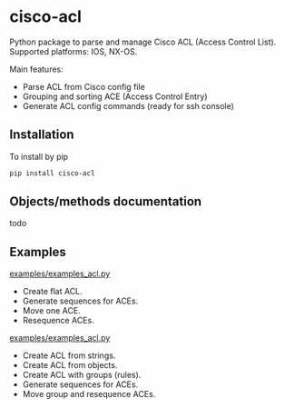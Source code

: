 # cisco-acl
Python package to parse and manage Cisco ACL (Access Control List).
Supported platforms: IOS, NX-OS.

Main features:
- Parse ACL from Cisco config file
- Grouping and sorting ACE (Access Control Entry)
- Generate ACL config commands (ready for ssh console)


## Installation
To install by pip
```bash
pip install cisco-acl
```

## Objects/methods documentation
todo


## Examples
[examples/examples_acl.py](examples/examples_acl.py) 
- Create flat ACL.
- Generate sequences for ACEs.
- Move one ACE.
- Resequence ACEs.

[examples/examples_acl.py](examples/examples_acl_objects.py) 
- Create ACL from strings.
- Create ACL from objects.
- Create ACL with groups (rules). 
- Generate sequences for ACEs.
- Move group and resequence ACEs.
